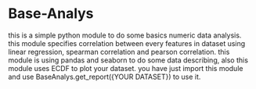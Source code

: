 # Base-Analys
this is a simple python module to do some basics numeric data analysis. this module specifies correlation between every features in dataset using linear regression, spearman correlation and pearson correlation. this module is using pandas and seaborn to do some data describing, also this module uses ECDF to plot your dataset.  you have just import this module and use BaseAnalys.get_report({YOUR DATASET}) to use it.
